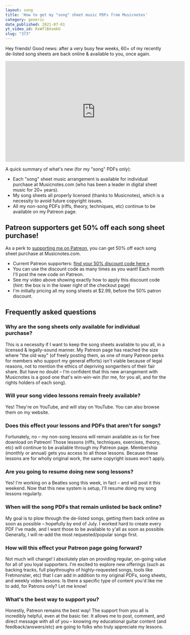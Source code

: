```yaml
---
layout: song
title: 'How to get my "song" sheet music PDFs from Musicnotes'
category: generic
date_published: 2021-07-01
yt_video_id: RxWflBXsmkU
slug: "373"
---
```


<!-- patreon_lesson_available: true
patreon_lesson_url: https://www.patreon.com/posts/32888140 -->

Hey friends! Good news: after a very busy few weeks, 60+ of my recently de-listed song sheets are back online & available to you, once again.

<iframe width="560" height="315" src="https://www.youtube.com/embed/RxWflBXsmkU" frameborder="0" allow="accelerometer; autoplay; encrypted-media; gyroscope; picture-in-picture" allowfullscreen></iframe>

A quick summary of what's new (for my "song" PDFs only):

- Each "song" sheet music arrangement is available for individual purchase at Musicnotes.com (who has been a leader in digital sheet music for 20+ years).
- My song sheets all properly licensed (thanks to Musicnotes), which is a necessity to avoid future copyright issues.
- All my non-song PDFs (riffs, theory, techniques, etc) continue to be available on my Patreon page.

## Patreon supporters get 50% off each song sheet purchase!

As a perk to [supporting me on Patreon](https://patreon.com/songnotes), you can get 50% off each song sheet purchase at Musicnotes.com.

- Current Patreon supporters: [find your 50% discount code here »](https://www.patreon.com/posts/53165689)
- You can use the discount code as many times as you want! Each month I'll post the new code on Patreon.
- See my video above showing exactly how to apply this discount code (hint: the box is in the lower right of the checkout page)
- I'm initially pricing all my song sheets at $2.99, before the 50% patron discount.

## Frequently asked questions

### Why are the song sheets only available for individual purchase?

This is a necessity if I want to keep the song sheets available to you all, in a licensed & legally-sound manner. My Patreon page has reached the size where "the old way" (of freely posting them, as one of many Patreon perks for members who support my general efforts) isn't viable because of legal reasons, not to mention the ethics of depriving songwriters of their fair share. But have no doubt – I'm confident that this new arrangement with Musicnotes is a good one that's win-win-win (for me, for you all, and for the rights holders of each song).

### Will your song video lessons remain freely available?

Yes! They're on YouTube, and will stay on YouTube. You can also browse them on my website.

### Does this effect your lessons and PDFs that aren't for songs?

Fortunately, no – my non-song lessons will remain available as-is for free download on Patreon! Those lessons (riffs, techniques, exercises, theory, etc) will continue to be available through my Patreon page. Membership (monthly or annual) gets you access to all those lessons. Because these lessons are for wholly original work, the same copyright issues won't apply.

### Are you going to resume doing new song lessons?

Yes! I'm working on a Beatles song this week, in fact – and will post it this weekend. Now that this new system is setup, I'll resume doing my song lessons regularly.

### When will the song PDFs that remain unlisted be back online?

My goal is to plow through the de-listed songs, getting them back online as soon as possible – hopefully by end of July. I worked hard to create every PDF I've made, and I want those to be available to y'all as soon as possible. Generally, I will re-add the most requested/popular songs first.

### How will this effect your Patreon page going forward?

Not much will change! I absolutely plan on providing regular, on-going value for all of you loyal supporters. I'm excited to explore new offerings (such as backing tracks, full playthroughs of highly-requested songs, tools like Fretmonster, etc) that I can add in addition to my original PDFs, song sheets, and weekly video lessons. Is there a specific type of content you'd like me to add, for Patrons only? Let me know!

### What's the best way to support you?

Honestly, Patreon remains the best way! The support from you all is incredibly helpful, even at the basic tier. It allows me to post, comment, and direct message with all of you – knowing my educational guitar content (and feedback/answers/etc) are going to folks who truly appreciate my lessons.

